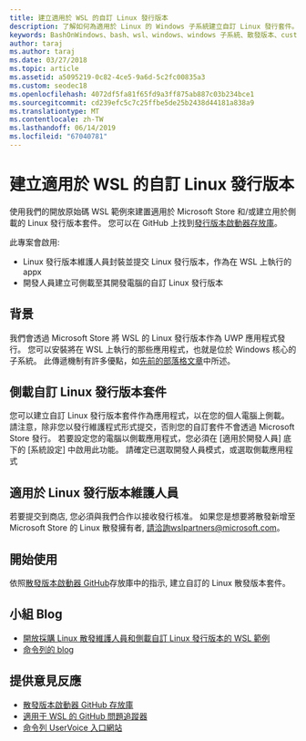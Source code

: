 ```yaml
---
title: 建立適用於 WSL 的自訂 Linux 發行版本
description: 了解如何為適用於 Linux 的 Windows 子系統建立自訂 Linux 發行套件。
keywords: BashOnWindows、bash、wsl、windows、windows 子系統、散發版本、custom
author: taraj
ms.author: taraj
ms.date: 03/27/2018
ms.topic: article
ms.assetid: a5095219-0c82-4ce5-9a6d-5c2fc00835a3
ms.custom: seodec18
ms.openlocfilehash: 4072df5fa81f65fd9a3ff875ab887c03b234bce1
ms.sourcegitcommit: cd239efc5c7c25ffbe5de25b2438d44181a838a9
ms.translationtype: MT
ms.contentlocale: zh-TW
ms.lasthandoff: 06/14/2019
ms.locfileid: "67040781"
---
```

# <a name="creating-a-custom-linux-distro-for-wsl"></a>建立適用於 WSL 的自訂 Linux 發行版本

使用我們的開放原始碼 WSL 範例來建置適用於 Microsoft Store 和/或建立用於側載的 Linux 發行版本套件。 您可以在 GitHub 上找到[發行版本啟動器存放庫](https://github.com/Microsoft/WSL-DistroLauncher)。

此專案會啟用:
* Linux 發行版本維護人員封裝並提交 Linux 發行版本，作為在 WSL 上執行的 appx
* 開發人員建立可側載至其開發電腦的自訂 Linux 發行版本

## <a name="background"></a>背景
我們會透過 Microsoft Store  將 WSL 的 Linux 發行版本作為 UWP 應用程式發行。 您可以安裝將在 WSL 上執行的那些應用程式，也就是位於 Windows 核心的子系統。 此傳遞機制有許多優點，如[先前的部落格文章](https://blogs.msdn.microsoft.com/commandline/2017/07/10/ubuntu-now-available-from-the-windows-store/)中所述。

## <a name="sideloading-a-custom-linux-distro-package"></a>側載自訂 Linux 發行版本套件
您可以建立自訂 Linux 發行版本套件作為應用程式，以在您的個人電腦上側載。 請注意，除非您以發行維護程式形式提交，否則您的自訂套件不會透過 Microsoft Store 發行。
若要設定您的電腦以側載應用程式，您必須在 [適用於開發人員] 底下的 [系統設定] 中啟用此功能。  請確定已選取開發人員模式，或選取側載應用程式

## <a name="for-linux-distro-maintainers"></a>適用於 Linux 發行版本維護人員
若要提交到商店, 您必須與我們合作以接收發行核准。 如果您是想要將散發新增至 Microsoft Store 的 Linux 散發擁有者, 請洽詢wslpartners@microsoft.com。

## <a name="getting-started"></a>開始使用
依照[散發版本啟動器 GitHub](https://github.com/Microsoft/WSL-DistroLauncher)存放庫中的指示, 建立自訂的 Linux 散發版本套件。

 
## <a name="team-blogs"></a>小組 Blog
*  [開放採購 Linux 散發維護人員和側載自訂 Linux 發行版本的 WSL 範例](https://blogs.msdn.microsoft.com/commandline/2018/03/26/wsl-distro-launcher/)
* [命令列的 blog](https://blogs.msdn.microsoft.com/commandline/)

## <a name="provide-feedback"></a>提供意見反應
* [散發版本啟動器 GitHub 存放庫](https://github.com/Microsoft/WSL-DistroLauncher)
* [適用于 WSL 的 GitHub 問題追蹤器](https://github.com/Microsoft/BashOnWindows/issues)
* [命令列 UserVoice 入口網站](https://wpdev.uservoice.com/forums/266908-command-prompt-console-bash-on-ubuntu-on-windo/category/161892-bash)
